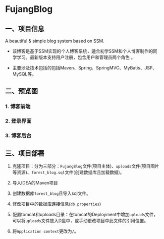 # FujangBlog

## 一、项目信息

A beautiful &amp; simple blog system based on SSM.

+ 该博客是基于SSM实现的个人博客系统，适合初学SSM和个人博客制作的同学学习。最新版本支持用户注册，包含用户和管理员两个角色 。

+ 主要涉及技术包括的包括Maven、Spring、SpringMVC、MyBatis、JSP、MySQL等。

## 二、预览图

### 1. 博客前端

### 2. 登录界面

### 3. 博客后台

## 三、项目部署

1. 克隆项目：分为三部分：``FujangBlog``文件(项目主体)、``uploads``文件(项目图片等资源)、``forest_blog.sql``文件(创建数据库且加载数据)。

2. 导入IDEA的Maven项目

3. 创建数据库``forest_blog``且导入sql文件。

4. 修改项目中的数据库连接信息(``db.properties``)

5. 配置tomcat和uploads目录：在tomcat的Deployment中增加``uploads``文件，可以将``uploads``文件放入D盘中，或手动更改项目中此文件的引用位置。

6. 将``Application context``更改为``/``。

   
